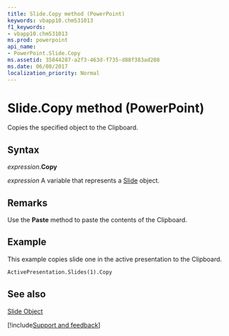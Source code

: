 ```yaml
---
title: Slide.Copy method (PowerPoint)
keywords: vbapp10.chm531013
f1_keywords:
- vbapp10.chm531013
ms.prod: powerpoint
api_name:
- PowerPoint.Slide.Copy
ms.assetid: 35844287-a2f3-463d-f735-d88f383ad208
ms.date: 06/08/2017
localization_priority: Normal
---
```



# Slide.Copy method (PowerPoint)

Copies the specified object to the Clipboard.


## Syntax

_expression_.**Copy**

_expression_ A variable that represents a [Slide](PowerPoint.Slide.md) object.


## Remarks

Use the  **Paste** method to paste the contents of the Clipboard.


## Example

This example copies slide one in the active presentation to the Clipboard.


```vb
ActivePresentation.Slides(1).Copy
```


## See also


[Slide Object](PowerPoint.Slide.md)

[!include[Support and feedback](~/includes/feedback-boilerplate.md)]